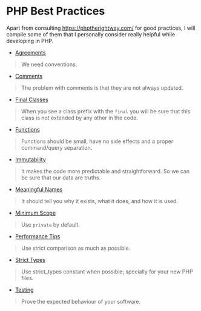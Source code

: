 # PHP Best Practices

Apart from consulting https://phptherightway.com/ for good practices, I will compile some of them that I personally consider really helpful while developing in PHP.

* [Agreements](/agreements.md)

> We need conventions. 

* [Comments](/comments.md)

> The problem with comments is that they are not always updated.

* [Final Classes](/final-classes.md)

>  When you see a class prefix with the `final` you will be sure that this class is not extended by any other in the code.

* [Functions](/functions.md)

> Functions should be small, have no side effects and a proper command/query separation.

* [Immutability](/immutability.md)

> It makes the code more predictable and straightforward. So we can be sure that our data are truths.

* [Meaningful Names](/meaningful-names.md)

> It should tell you why it exists, what it does, and how it is used.

* [Minimum Scope](/minimum-scope.md)

> Use `private` by default.

* [Performance Tips](/performance-tips.md)

> Use strict comparison as much as possible.

* [Strict Types](/strict-types.md)

> Use strict_types constant when possible; specially for your new PHP files.

* [Testing](/testing.md)

> Prove the expected behaviour of your software.
